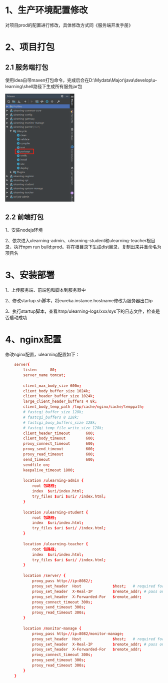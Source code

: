 # 1、生产环境配置修改

对项目prod的配置进行修改，具体修改方式同《服务端开发手册》

# 2、项目打包

## 2.1 服务端打包

使用idea自带maven打包命令，完成后会在D:\Mydata\Major\java\develop\u-learning\shell路径下生成所有服务jar包

<img src="images/1653736095836.png" alt="1653736095836" style="zoom:50%;" />

## 2.2 前端打包

1、安装nodejs环境

2、依次进入ulearning-admin、ulearning-student和ulearning-teacher根目录，执行npm run build:prod。将在根目录下生成dist目录，复制出来并重命名为项目名

# 3、安装部署

1、上传服务端、前端包和脚本到服务器中

2、修改startup.sh脚本，将eureka.instance.hostname修改为服务器出口ip

3、执行startup脚本，查看/tmp/ulearning-logs/xxx/sys下的日志文件，检查是否启动成功

# 4、nginx配置

修改nginx配置，ulearning配置如下：

```conf
    server{
		listen		80;
		server_name	tomcat;

        client_max_body_size 600m;
        client_body_buffer_size 1024k;
        client_header_buffer_size 1024k;
        large_client_header_buffers 4 8k;
        client_body_temp_path /tmp/cache/nginx/cache/temppath;
        # fastcgi_buffer_size 128k;
        # fastcgi_buffers 8 128k;
        # fastcgi_busy_buffers_size 128k;
        # fastcgi_temp_file_write_size 128k;
        client_header_timeout       600;
        client_body_timeout         600;
        proxy_connect_timeout       600;
        proxy_send_timeout          600;
        proxy_read_timeout          600;
        send_timeout                600;
        sendfile on;
        keepalive_timeout 1800;

        location /ulearning-admin {
            root 包路径;
            index  $uri/index.html;
            try_files $uri $uri/ /index.html;
        }
        
        location /ulearning-student {
            root 包路径;
            index  $uri/index.html;
            try_files $uri $uri/ /index.html;
        }
        
        location /ulearning-teacher {
            root 包路径;
            index  $uri/index.html;
            try_files $uri $uri/ /index.html;
        }

		location /server/ {
			proxy_pass http://ip:8082/;
			proxy_set_header  Host              $host;   # required for docker client's sake
	        proxy_set_header  X-Real-IP         $remote_addr; # pass on real client's IP
			proxy_set_header  X-Forwarded-For   $remote_addr;
			proxy_connect_timeout 300s;
			proxy_send_timeout 300s;
			proxy_read_timeout 300s;
		}

		location /monitor-manage {
	        proxy_pass http://ip:8082/monitor-manage;
	        proxy_set_header  Host              $host;   # required for docker client's sake
	        proxy_set_header  X-Real-IP         $remote_addr; # pass on real client's IP
	        proxy_set_header  X-Forwarded-For   $remote_addr;
			proxy_connect_timeout 300s;
			proxy_send_timeout 300s;
			proxy_read_timeout 300s;
	    }
    }
```

